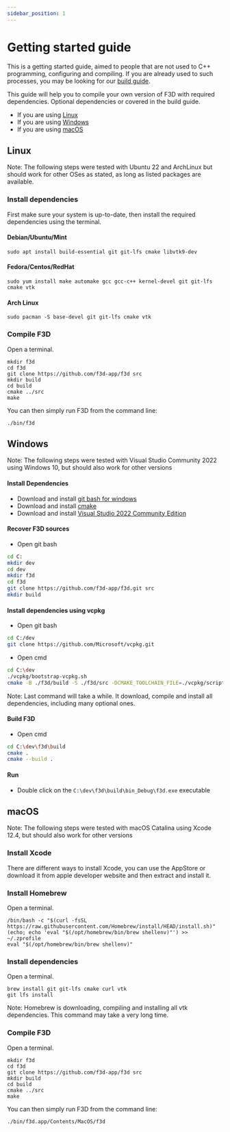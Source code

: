 ```yaml
---
sidebar_position: 1
---
```


# Getting started guide

This is a getting started guide, aimed to people that are not used
to C++ programming, configuring and compiling. If you are already used
to such processes, you may be looking for our [build guide](BUILD.md).

This guide will help you to compile your own version of F3D with required dependencies.
Optional dependencies or covered in the build guide.

 - If you are using [Linux](#Linux)
 - If you are using [Windows](#Windows)
 - If you are using [macOS](#macOS)

## Linux

Note: The following steps were tested with Ubuntu 22 and ArchLinux but
should work for other OSes as stated, as long as listed packages are available.

### Install dependencies

First make sure your system is up-to-date,
then install the required dependencies using the terminal.

#### Debian/Ubuntu/Mint

```
sudo apt install build-essential git git-lfs cmake libvtk9-dev
```

#### Fedora/Centos/RedHat

```
sudo yum install make automake gcc gcc-c++ kernel-devel git git-lfs cmake vtk
```

#### Arch Linux

```
sudo pacman -S base-devel git git-lfs cmake vtk
```

### Compile F3D

Open a terminal.

```
mkdir f3d
cd f3d
git clone https://github.com/f3d-app/f3d src
mkdir build
cd build
cmake ../src
make
```

You can then simply run F3D from the command line:

```
./bin/f3d
```

## Windows

Note: The following steps were tested with Visual Studio Community 2022 using Windows 10, but should also work for other versions

#### Install Dependencies
 * Download and install [git bash for windows][gitforwindows]
 * Download and install [cmake][cmake-download]
 * Download and install [Visual Studio 2022 Community Edition][visual-studio]

#### Recover F3D sources

 * Open git bash

```sh
cd C:
mkdir dev
cd dev
mkdir f3d
cd f3d
git clone https://github.com/f3d-app/f3d.git src
mkdir build
```

#### Install dependencies using vcpkg

 * Open git bash

```sh
cd C:/dev
git clone https://github.com/Microsoft/vcpkg.git
```

 * Open cmd

```sh
cd C:\dev
./vcpkg/bootstrap-vcpkg.sh
cmake -B ./f3d/build -S ./f3d/src -DCMAKE_TOOLCHAIN_FILE=./vcpkg/scripts/buildsystems/vcpkg.cmake 
```

Note: Last command will take a while. It download, compile and install all dependencies, including
many optional ones.

#### Build F3D

 * Open cmd

```sh
cd C:\dev\f3d\build
cmake .
cmake --build .
```

#### Run

 * Double click on the `C:\dev\f3d\build\bin_Debug\f3d.exe` executable

## macOS

Note: The following steps were tested with macOS Catalina using Xcode 12.4, but should also work for other versions

### Install Xcode

There are different ways to install Xcode, you can use the AppStore or download it
from apple developer website and then extract and install it.

### Install Homebrew

Open a terminal.

```
/bin/bash -c "$(curl -fsSL https://raw.githubusercontent.com/Homebrew/install/HEAD/install.sh)"
(echo; echo 'eval "$(/opt/homebrew/bin/brew shellenv)"') >> ~/.zprofile
eval "$(/opt/homebrew/bin/brew shellenv)"
```

### Install dependencies

Open a terminal.

```
brew install git git-lfs cmake curl vtk
git lfs install
```

Note: Homebrew is downloading, compiling and installing all vtk dependencies.
This command may take a very long time.

### Compile F3D

Open a terminal.

```
mkdir f3d
cd f3d
git clone https://github.com/f3d-app/f3d src
mkdir build
cd build
cmake ../src
make
```

You can then simply run F3D from the command line:

```
./bin/f3d.app/Contents/MacOS/f3d
```

[cmake-download]: https://cmake.org/download
[gitforwindows]: https://gitforwindows.org/
[visual-studio]: https://visualstudio.microsoft.com/vs/community/
